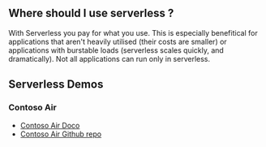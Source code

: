## Where should I use serverless ? 
With Serverless you pay for what you use. This is especially benefitical for applications that aren't heavily utilised (their costs are smaller) or applications with burstable loads (serverless scales quickly, and dramatically). Not all applications can run only in serverless. 



## Serverless Demos

### Contoso Air
- [Contoso Air Doco](https://azure-scenarios-experience.azurewebsites.net/rtp-apps.html)
- [Contoso Air Github repo](https://github.com/Microsoft/ContosoAir)


